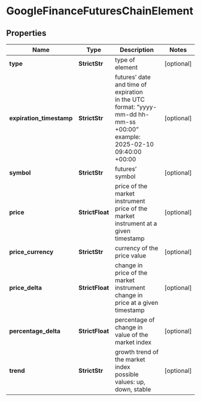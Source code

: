 # GoogleFinanceFuturesChainElement


## Properties

| Name | Type | Description | Notes |
|------------ | ------------- | ------------- | -------------|
**type** | **StrictStr** | type of element |[optional]|
**expiration_timestamp** | **StrictStr** | futures’ date and time of expiration<br>in the UTC format: “yyyy-mm-dd hh-mm-ss +00:00”<br>example:<br>2025-02-10 09:40:00 +00:00 |[optional]|
**symbol** | **StrictStr** | futures’ symbol |[optional]|
**price** | **StrictFloat** | price of the market instrument<br>price of the market instrument at a given timestamp |[optional]|
**price_currency** | **StrictStr** | currency of the price value |[optional]|
**price_delta** | **StrictFloat** | change in price of the market instrument<br>change in price at a given timestamp |[optional]|
**percentage_delta** | **StrictFloat** | percentage of change in value of the market index |[optional]|
**trend** | **StrictStr** | growth trend of the market index<br>possible values: up, down, stable |[optional]|
